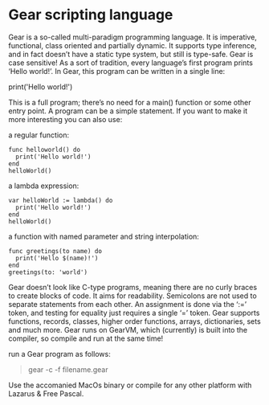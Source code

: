 # Gear scripting language

Gear is a so-called multi-paradigm programming language. It is imperative, functional, class oriented and partially dynamic. It supports type inference, and in fact doesn’t have a static type system, but still is type-safe. Gear is case sensitive!
As a sort of tradition, every language’s first program prints ‘Hello world!’. In Gear, this program can be written in a single line:

print('Hello world!')

This is a full program; there’s no need for a main() function or some other entry point. A program can be a simple statement. 
If you want to make it more interesting you can also use:

a regular function:

```
func helloworld() do
  print('Hello world!')
end
helloWorld()
```
a lambda expression:

```
var helloWorld := lambda() do 
  print('Hello world!')
end
helloWorld()
```
a function with named parameter and string interpolation:

```
func greetings(to name) do
  print('Hello $(name)!')
end
greetings(to: 'world')
```
Gear doesn’t look like C-type programs, meaning there are no curly braces to create blocks of code. It aims for readability. 
Semicolons are not used to separate statements from each other. 
An assignment is done via the ‘:=’ token, and testing for equality just requires a single ‘=’ token.
Gear supports functions, records, classes, higher order functions, arrays, dictionaries, sets and much more.
Gear runs on GearVM, which (currently) is built into the compiler, so compile and run at the same time!

run a Gear program as follows:
> gear -c -f filename.gear

Use the accomanied MacOs binary or compile for any other platform with Lazarus & Free Pascal.
